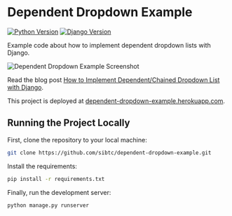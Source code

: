 # Dependent Dropdown Example

[![Python Version](https://img.shields.io/badge/python-3.6-brightgreen.svg)](https://python.org)
[![Django Version](https://img.shields.io/badge/django-2.0-brightgreen.svg)](https://djangoproject.com)

Example code about how to implement dependent dropdown lists with Django.

![Dependent Dropdown Example Screenshot](https://simpleisbetterthancomplex.com/media/2018/01/dependent-dropdown-3.png)

Read the blog post [How to Implement Dependent/Chained Dropdown List with Django](https://simpleisbetterthancomplex.com/tutorial/2018/01/29/how-to-implement-dependent-or-chained-dropdown-list-with-django.html).

This project is deployed at [dependent-dropdown-example.herokuapp.com](http://dependent-dropdown-example.herokuapp.com/hr/add/).

## Running the Project Locally

First, clone the repository to your local machine:

```bash
git clone https://github.com/sibtc/dependent-dropdown-example.git
```

Install the requirements:

```bash
pip install -r requirements.txt
```

Finally, run the development server:

```bash
python manage.py runserver
```

